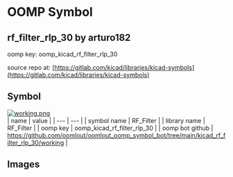 # OOMP Symbol  
## rf_filter_rlp_30  by arturo182  
  
oomp key: oomp_kicad_rf_filter_rlp_30  
  
source repo at: [https://gitlab.com/kicad/libraries/kicad-symbols](https://gitlab.com/kicad/libraries/kicad-symbols)  
## Symbol  
  
[![working.png](working_600.png)](working.png)  
| name | value | 
| --- | --- | 
| symbol name | RF_Filter | 
| library name | RF_Filter | 
| oomp key | oomp_kicad_rf_filter_rlp_30 | 
| oomp bot github | https://github.com/oomlout/oomlout_oomp_symbol_bot/tree/main/kicad_rf_filter_rlp_30/working | 
## Images  
